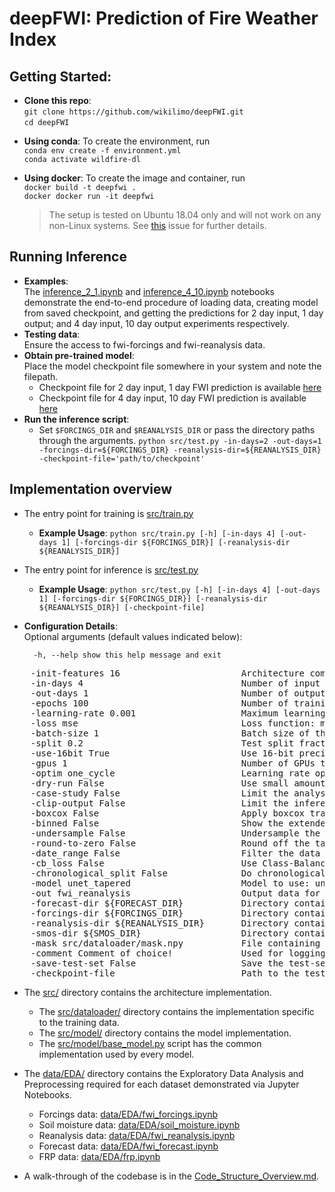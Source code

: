 # deepFWI: Prediction of Fire Weather Index

## Getting Started:
- **Clone this repo**:
<br> `git clone https://github.com/wikilimo/deepFWI.git`
<br> `cd deepFWI`

* **Using conda**: To create the environment, run
<br> `conda env create -f environment.yml`
<br> `conda activate wildfire-dl`

* **Using docker**: To create the image and container, run
<br> `docker build -t deepfwi .`
<br> `docker docker run -it deepfwi`

    >The setup is tested on Ubuntu 18.04 only and will not work on any non-Linux systems. See [this](https://github.com/conda/conda/issues/7311) issue for further details.
## Running Inference
* **Examples**:<br>
  The [inference_2_1.ipynb](examples/inference_2_1.ipynb) and [inference_4_10.ipynb](examples/inference_4_10.ipynb) notebooks demonstrate the end-to-end procedure of loading data, creating model from saved checkpoint, and getting the predictions for 2 day input, 1 day output; and 4 day input, 10 day output experiments respectively.
* **Testing data**:<br>
  Ensure the access to fwi-forcings and fwi-reanalysis data.
* **Obtain pre-trained model**:<br>
  Place the model checkpoint file somewhere in your system and note the filepath.
  * Checkpoint file for 2 day input, 1 day FWI prediction is available [here](src/model/checkpoints/pre_trained/2_1/epoch_41_100.ckpt)
  * Checkpoint file for 4 day input, 10 day FWI prediction is available [here](src/model/checkpoints/pre_trained/4_10/epoch_99_100.ckpt)
* **Run the inference script**:<br>
  * Set `$FORCINGS_DIR` and `$REANALYSIS_DIR` or pass the directory paths through the arguments.
  `python src/test.py -in-days=2 -out-days=1 -forcings-dir=${FORCINGS_DIR} -reanalysis-dir=${REANALYSIS_DIR} -checkpoint-file='path/to/checkpoint'`

## Implementation overview
* The entry point for training is [src/train.py](src/train.py)
  * **Example Usage**: `python src/train.py [-h] [-in-days 4] [-out-days 1] [-forcings-dir ${FORCINGS_DIR}] [-reanalysis-dir ${REANALYSIS_DIR}]`

* The entry point for inference is [src/test.py](src/test.py)
  * **Example Usage**: `python src/test.py [-h] [-in-days 4] [-out-days 1] [-forcings-dir ${FORCINGS_DIR}] [-reanalysis-dir ${REANALYSIS_DIR}] [-checkpoint-file]`

* **Configuration Details**:
<br> Optional arguments (default values indicated below):

    `  -h, --help show this help message and exit`
<pre>    -init-features 16                       Architecture complexity
    -in-days 4                              Number of input days
    -out-days 1                             Number of output days
    -epochs 100                             Number of training epochs
    -learning-rate 0.001                    Maximum learning rate
    -loss mse                               Loss function: mae, mse
    -batch-size 1                           Batch size of the input
    -split 0.2                              Test split fraction
    -use-16bit True                         Use 16-bit precision for training (train only)
    -gpus 1                                 Number of GPUs to use
    -optim one_cycle                        Learning rate optimizer: one_cycle or cosine (train only)
    -dry-run False                          Use small amount of data for sanity check
    -case-study False                       Limit the analysis to Australian region (inference only)
    -clip-output False                      Limit the inference to the output values within supplied range (e.g. 0.5,60)
    -boxcox False                           Apply boxcox transformation with specified lambda while training and the inverse boxcox transformation during the inference.
    -binned False                           Show the extended metrics for supplied comma separated binned FWI value range
    -undersample False                      Undersample the datapoints having smaller than specified FWI (e.g. -undersample=10)
    -round-to-zero False                    Round off the target values below the specified threshold to zero
    -date_range False                       Filter the data with specified date range. E.g. 2019-04-01,2019-05-01
    -cb_loss False                          Use Class-Balanced loss with the supplied beta parameter
    -chronological_split False              Do chronological train-test split in the specified ratio
    -model unet_tapered                     Model to use: unet, unet_downsampled, unet_snipped, unet_tapered, unet_interpolated
    -out fwi_reanalysis                     Output data for training: fwi_forecast or fwi_reanalysis
    -forecast-dir ${FORECAST_DIR}           Directory containing forecast data. Alternatively set $FORECAST_DIR
    -forcings-dir ${FORCINGS_DIR}           Directory containing forcings data. Alternatively set $FORCINGS_DIR
    -reanalysis-dir ${REANALYSIS_DIR}       Directory containing reanalysis data. Alternatively set $REANALYSIS_DIR
    -smos-dir ${SMOS_DIR}                   Directory containing soil moisture data. Alternatively set $SMOS_DIR
    -mask src/dataloader/mask.npy           File containing the mask stored as the numpy array
    -comment Comment of choice!             Used for logging
    -save-test-set False                    Save the test-set file names to the specified filepath
    -checkpoint-file                        Path to the test model checkpoint</pre>

* The [src/](src) directory contains the architecture implementation.
  * The [src/dataloader/](src/dataloader) directory contains the implementation specific to the training data.
  * The [src/model/](src/model) directory contains the model implementation.
  * The [src/model/base_model.py](src/model/base_model.py) script has the common implementation used by every model.

* The [data/EDA/](data/EDA/) directory contains the Exploratory Data Analysis and Preprocessing required for each dataset demonstrated via Jupyter Notebooks.
  * Forcings data: [data/EDA/fwi_forcings.ipynb](data/EDA/fwi_forcings.ipynb)
  * Soil moisture data: [data/EDA/soil_moisture.ipynb](data/EDA/soil_moisture.ipynb)
  * Reanalysis data: [data/EDA/fwi_reanalysis.ipynb](data/EDA/fwi_reanalysis.ipynb)
  * Forecast data: [data/EDA/fwi_forecast.ipynb](data/EDA/fwi_forecast.ipynb)
  * FRP data: [data/EDA/frp.ipynb](data/EDA/frp.ipynb)
  
* A walk-through of the codebase is in the [Code_Structure_Overview.md](Code_Structure_Overview.md).
